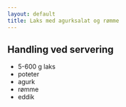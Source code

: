 ```yaml
---
layout: default
title: Laks med agurksalat og rømme
---
```


Handling ved servering
---

- 5-600 g laks
- poteter
- agurk
- rømme
- eddik

